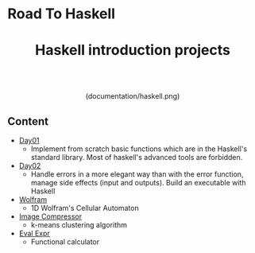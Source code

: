 # Road To Haskell
<h1 align="center">Haskell introduction projects</h1>
<br/><br/>
<p align="center">
(documentation/haskell.png)
</p>

## Content
- [Day01](./01-day1)
    - Implement from scratch basic functions which are in the Haskell's standard library.
    Most of haskell's advanced tools are forbidden.
- [Day02](./02-day2)
    - Handle errors in a more elegant way than with the error function, manage side effects (input and outputs).
    Build an executable with Haskell
- [Wolfram](./03-wolfram)
    - 1D Wolfram's Cellular Automaton
- [Image Compressor](./04-image_compressor)
    - k-means clustering algorithm
- [Eval Expr](./05-funEvalExpr)
    - Functional calculator
